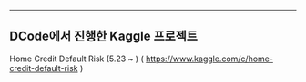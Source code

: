 -------------------------------
DCode에서 진행한 Kaggle 프로젝트
-------------------------------

Home Credit Default Risk (5.23 ~ )
( https://www.kaggle.com/c/home-credit-default-risk )
